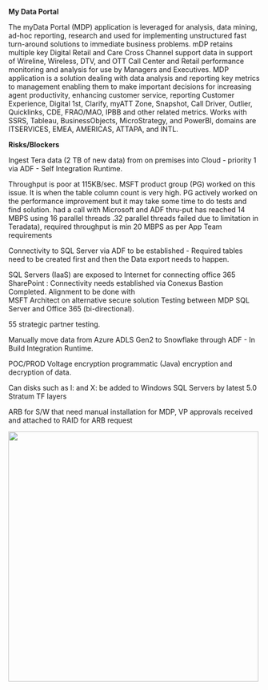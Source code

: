 <b>My Data Portal</b><br>

The myData Portal (MDP) application is leveraged for analysis, data mining, ad-hoc 
reporting, research and used for implementing unstructured fast turn-around solutions 
to immediate business problems. mDP retains multiple key Digital Retail and Care Cross 
Channel support data in support of Wireline, Wireless, DTV, and OTT Call Center and 
Retail performance monitoring and analysis for use by Managers and Executives. 
MDP application is a solution dealing with data analysis and reporting key metrics to 
management enabling them to make important decisions for increasing agent productivity, 
enhancing customer service, reporting Customer Experience, Digital 1st, Clarify, myATT Zone, 
Snapshot, Call Driver, Outlier, Quicklinks, CDE, FRAO/MAO, IPBB and other related metrics.
Works with SSRS, Tableau, BusinessObjects, MicroStrategy, and PowerBI, domains are 
ITSERVICES, EMEA, AMERICAS, ATTAPA, and INTL.

<b>Risks/Blockers</b><br>

Ingest Tera data (2 TB of new data) from on premises into Cloud - priority 1 via 
ADF - Self Integration Runtime.

Throughput is poor at 115KB/sec. MSFT product group (PG) worked on this issue. 
It is when the table column count is very high. PG actively worked on the performance 
improvement but it may take some time to do tests and find solution.
had a call with Microsoft and ADF thru-put has reached 14 MBPS using 16 parallel threads
.32 parallel threads failed due to limitation in Teradata), 
required throughput is min 20 MBPS as per App Team requirements

Connectivity to SQL Server via ADF to be established - Required tables need to be created
first and then the Data export needs to happen. 

SQL Servers (IaaS) are exposed to Internet for connecting office 365 SharePoint : 
Connectivity needs established via Conexus Bastion Completed. Alignment to be done with         
MSFT Architect on alternative secure solution 
Testing between MDP SQL Server and Office 365 (bi-directional). 

55 strategic partner testing. 

Manually move data from Azure ADLS Gen2 to Snowflake through ADF - In Build Integration Runtime.

POC/PROD Voltage encryption programmatic (Java) encryption and decryption of data. 

Can disks such as I: and X: be added to Windows SQL Servers by latest 5.0 Stratum TF layers
 
ARB for S/W that need manual installation for MDP, VP approvals received and attached to RAID for ARB request      

<img src="[https://github.com/rjanapa/rjanapa/blob/main/MDP-2022-08-30.png](https://github.com/rjanapa/rjanapa/blob/main/MDP-2022-08-30.png)" width="500" length="500">
